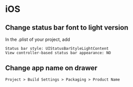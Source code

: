 # iOS

## Change status bar font to light version

In the .plist of your project, add
```
Status bar style: UIStatusBarStyleLightContent
View controller-based status bar appearance: NO
```

## Change app name on drawer
`Project > Build Settings > Packaging > Product Name`
